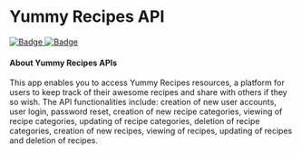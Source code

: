 <h1>Yummy Recipes API</h1>
<a href="https://travis-ci.org/pndemo/yummy-recipes-api">
<img class="notice-badge" src="https://travis-ci.org/pndemo/yummy-recipes-api.svg?branch=develop" alt="Badge"/>
</a>
<a href="https://coveralls.io/github/pndemo/yummy-recipes-api">
<img class="notice-badge" src="https://coveralls.io/repos/github/pndemo/yummy-recipes-api/badge.svg?branch=develop" alt="Badge"/>
</a>
<br/>
<h4>About Yummy Recipes APIs</h4>
This app enables you to access Yummy Recipes resources, a platform for users to keep track of their awesome recipes and share with others if they so wish. The API functionalities include: creation of new user accounts, user login, password reset, creation of new recipe categories, viewing of recipe categories, updating of recipe categories, deletion of recipe categories, creation of new recipes, viewing of recipes, updating of recipes and deletion of recipes.
